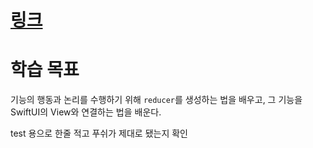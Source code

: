 # [링크](https://pointfreeco.github.io/swift-composable-architecture/main/tutorials/composablearchitecture/01-01-yourfirstfeature)

# 학습 목표
기능의 행동과 논리를 수행하기 위해 `reducer`를 생성하는 법을 배우고, 그 기능을 SwiftUI의 View와 연결하는 법을 배운다. 

test 용으로 한줄 적고 푸쉬가 제대로 됐는지 확인

